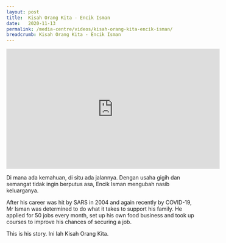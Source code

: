 ```yaml
---
layout: post
title:  Kisah Orang Kita - Encik Isman
date:   2020-11-13
permalink: /media-centre/videos/kisah-orang-kita-encik-isman/
breadcrumb: Kisah Orang Kita - Encik Isman
---
```


<div class="bp-youtube">
<iframe width="560" height="315" src="https://www.youtube.com/watch?v=SJagd_xEv2M" frameborder="0" allow="accelerometer; autoplay; clipboard-write; encrypted-media; gyroscope; picture-in-picture" allowfullscreen></iframe>

</div>

Di mana ada kemahuan, di situ ada jalannya. Dengan usaha gigih dan semangat tidak ingin berputus asa, Encik Isman mengubah nasib keluarganya.

After his career was hit by SARS in 2004 and again recently by COVID-19, Mr Isman was determined to do what it takes to support his family. He applied for 50 jobs every month, set up his own food business and took up courses to improve his chances of securing a job.

This is his story.
Ini lah Kisah Orang Kita.
